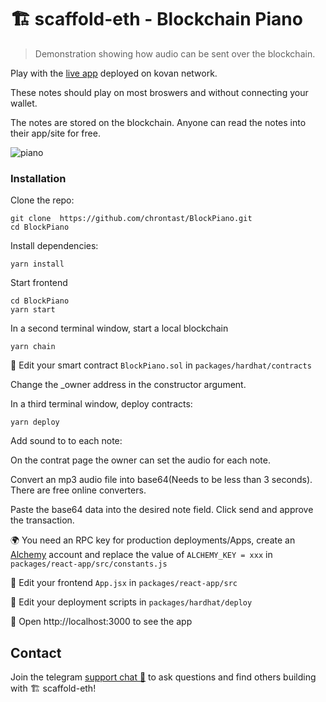 # 🏗 scaffold-eth - Blockchain Piano

> Demonstration showing how audio can be sent over the blockchain.

Play with the [live app](https://dusty-rice5.surge.sh/) deployed on kovan network.

These notes should play on most broswers and without connecting your wallet.

The notes are stored on the blockchain.  Anyone can read the notes into their app/site for free.

![piano](https://user-images.githubusercontent.com/75052782/168682799-b3f65571-8483-46eb-909c-b2b712237616.png)


### Installation

Clone the repo:
```
git clone  https://github.com/chrontast/BlockPiano.git
cd BlockPiano
```

Install dependencies:
```
yarn install
```

Start frontend
```
cd BlockPiano
yarn start
```

In a second terminal window, start a local blockchain
```
yarn chain
```

🔏 Edit your smart contract `BlockPiano.sol` in `packages/hardhat/contracts`

Change the _owner address in the constructor argument.

In a third terminal window, deploy contracts:
```
yarn deploy
```

Add sound to to each note:

On the contrat page the owner can set the audio for each note.

Convert an mp3 audio file into base64(Needs to be less than 3 seconds). There are free online converters.

Paste the base64 data into the desired note field. Click send and approve the transaction.




🌍 You need an RPC key for production deployments/Apps, create an [Alchemy](https://www.alchemy.com/) account and replace the value of `ALCHEMY_KEY = xxx` in `packages/react-app/src/constants.js`

📝 Edit your frontend `App.jsx` in `packages/react-app/src`

💼 Edit your deployment scripts in `packages/hardhat/deploy`

📱 Open http://localhost:3000 to see the app



## Contact

Join the telegram [support chat 💬](https://t.me/joinchat/KByvmRe5wkR-8F_zz6AjpA) to ask questions and find others building with 🏗 scaffold-eth!
